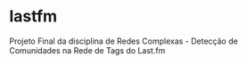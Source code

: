 # lastfm
Projeto Final da disciplina de Redes Complexas - Detecção de Comunidades na Rede de Tags do Last.fm
